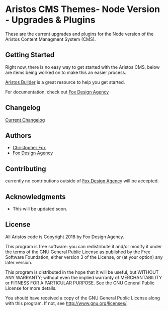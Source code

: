 # Aristos CMS Themes- Node Version - Upgrades & Plugins

These are the current upgrades and plugins for the Node version of the Aristos Content Managment System (CMS).

## Getting Started

Right now, there is no easy way to get started with the Aristos CMS, below are items being worked on to make this an easier process.

[Aristos Builder](https://aristosbuilder.com/) is a great resource to help you get started.

For documentation, check out [Fox Design Agency](https://foxdesignagency.com/aristos/documentation)



## Changelog

[Current Changelog](https://foxdesignagency.com/aristos/changelog)

## Authors

* [Christopher Fox](https://foxchrisrealthe.com/)
* [Fox Design Agency](https://foxdesignagency.com)

## Contributing

currently no contributions outside of [Fox Design Agency](https://foxdesignagency.com) will be accepted.

## Acknowledgments

* This will be updated soon.

## License

All Aristos code is Copyright 2018 by Fox Design Agency.

This program is free software: you can redistribute it and/or modify
it under the terms of the GNU General Public License as published by
the Free Software Foundation, either version 3 of the License, or
(at your option) any later version.

This program is distributed in the hope that it will be useful,
but WITHOUT ANY WARRANTY; without even the implied warranty of
MERCHANTABILITY or FITNESS FOR A PARTICULAR PURPOSE.  See the
GNU General Public License for more details.

You should have received a copy of the GNU General Public License
along with this program.  If not, see <http://www.gnu.org/licenses/>.


